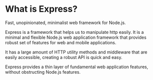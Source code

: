 # What is Express?
Fast, unopinionated, minimalist web framework for Node.js.

Express is a framework that helps us to manipulate http easily. It is a minimal and flexible Node.js web application
framework that provides robust set of features for web and mobile applications. 

It has a large amount of HTTP utility methods and middleware that are easily accessible, creating a robust API is
quick and easy. 

Express provides a thin layer of fundamental web application features, without obstructing Node.js features.
